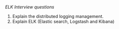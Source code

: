 *ELK Interview questions*
1. Explain the distributed logging management.
2. Explain ELK (Elastic search, Logstash and Kibana)
